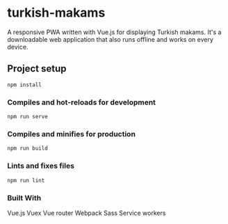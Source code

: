 # turkish-makams
A responsive PWA written with Vue.js for displaying Turkish makams. It's a downloadable web application that also runs offline and works on every device.


## Project setup
```
npm install
```

### Compiles and hot-reloads for development
```
npm run serve
```

### Compiles and minifies for production
```
npm run build
```

### Lints and fixes files
```
npm run lint
```

### Built With
Vue.js
Vuex
Vue router
Webpack
Sass
Service workers
